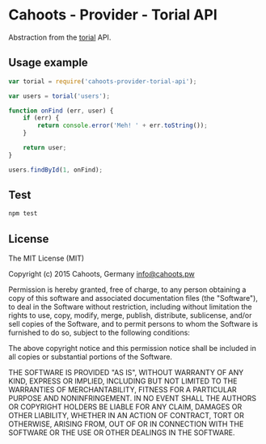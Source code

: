 # Cahoots - Provider - Torial API

Abstraction from the [torial](https://www.torial.com/en/start) API.

## Usage example

```js
var torial = require('cahoots-provider-torial-api');

var users = torial('users');

function onFind (err, user) {
	if (err) {
		return console.error('Meh! ' + err.toString());
	}

	return user;
}

users.findById(1, onFind);

```

## Test

```sh
npm test
```

## License

The MIT License (MIT)

Copyright (c) 2015 Cahoots, Germany <info@cahoots.pw>

Permission is hereby granted, free of charge, to any person obtaining a copy
of this software and associated documentation files (the "Software"), to deal
in the Software without restriction, including without limitation the rights
to use, copy, modify, merge, publish, distribute, sublicense, and/or sell
copies of the Software, and to permit persons to whom the Software is
furnished to do so, subject to the following conditions:

The above copyright notice and this permission notice shall be included in
all copies or substantial portions of the Software.

THE SOFTWARE IS PROVIDED "AS IS", WITHOUT WARRANTY OF ANY KIND, EXPRESS OR
IMPLIED, INCLUDING BUT NOT LIMITED TO THE WARRANTIES OF MERCHANTABILITY,
FITNESS FOR A PARTICULAR PURPOSE AND NONINFRINGEMENT. IN NO EVENT SHALL THE
AUTHORS OR COPYRIGHT HOLDERS BE LIABLE FOR ANY CLAIM, DAMAGES OR OTHER
LIABILITY, WHETHER IN AN ACTION OF CONTRACT, TORT OR OTHERWISE, ARISING FROM,
OUT OF OR IN CONNECTION WITH THE SOFTWARE OR THE USE OR OTHER DEALINGS IN
THE SOFTWARE.
